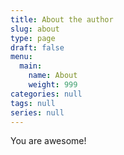 ```yaml
---
title: About the author
slug: about
type: page
draft: false
menu:
  main:
    name: About
    weight: 999
categories: null
tags: null
series: null
---
```


You are awesome!
